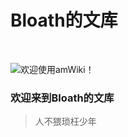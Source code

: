 # Bloath的文库

<br>

![欢迎使用amWiki！](amWiki/images/logo.png "欢迎使用amWiki！")  

### 欢迎来到Bloath的文库
> 人不猥琐枉少年